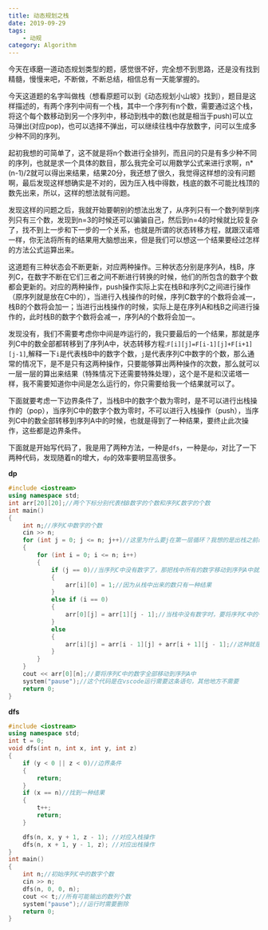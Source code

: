 ```yaml
---
title: 动态规划之栈
date: 2019-09-29
tags: 
    - 动规
category: Algorithm
---
```

今天在琢磨一道动态规划类型的题，感觉很不好，完全想不到思路，还是没有找到精髓，慢慢来吧，不断做，不断总结，相信总有一天能掌握的。

今天这道题的名字叫做栈（想看原题可以到《动态规划小山坡》找到），题目是这样描述的，有两个序列中间有一个栈，其中一个序列有n个数，需要通过这个栈，将这个每个数移动到另一个序列中，移动到栈中的数(也就是相当于push)可以立马弹出(对应pop)，也可以选择不弹出，可以继续往栈中存放数字，问可以生成多少种不同的序列。

起初我想的可简单了，这不就是将n个数进行全排列，而且问的只是有多少种不同的序列，也就是求一个具体的数目，那么我完全可以用数学公式来进行求啊，n*(n-1)/2就可以得出来结果，结果20分，我还想了很久，我觉得这样想的没有问题啊，最后发现这样想确实是不对的，因为压入栈中得数，栈底的数不可能比栈顶的数先出来，所以，这样的想法就有问题。

发现这样的问题之后，我就开始要朝别的想法出发了，从序列只有一个数列举到序列只有三个数，发现到n=3的时候还可以骗骗自己，然后到n=4的时候就比较复杂了，找不到上一步和下一步的一个关系，也就是所谓的状态转移方程，就跟汉诺塔一样，你无法将所有的结果用大脑想出来，但是我们可以想这一个结果要经过怎样的方法公式运算出来。

这道题有三种状态会不断更新，对应两种操作。三种状态分别是序列A，栈B，序列C，在数字不断在它们三者之间不断进行转换的时候，他们的所包含的数字个数都会更新的。对应的两种操作，push操作实际上实在栈B和序列C之间进行操作（原序列就是放在C中的），当进行入栈操作的时候，序列C数字的个数将会减一，栈B的个数将会加一；当进行出栈操作的时候，实际上是在序列A和栈B之间进行操作的，此时栈B的数字个数将会减一，序列A的个数将会加一。

发现没有，我们不需要考虑你中间是咋运行的，我只要最后的一个结果，那就是序列C中的数全部都转移到了序列A中，状态转移方程:`F[i][j]=F[i-1][j]+F[i+1][j-1]`,解释一下`i`是代表栈B中的数字个数，`j`是代表序列C中数字的个数，那么通常的情况下，是不是只有这两种操作，只要能够算出两种操作的次数，那么就可以一层一层的算出来结果（特殊情况下还需要特殊处理），这个是不是和汉诺塔一样，我不需要知道你中间是怎么运行的，你只需要给我一个结果就可以了。

下面就要考虑一下边界条件了，当栈B中的数字个数为零时，是不可以进行出栈操作的（pop），当序列C中的数字个数为零时，不可以进行入栈操作（push），当序列C中的数全部转移到序列A中的时候，也就是得到了一种结果，要终止此次操作，这些都是边界条件。

下面就是开始写代码了，我是用了两种方法，一种是`dfs`，一种是`dp`，对比了一下两种代码，发现随着n的增大，`dp`的效率要明显高很多。

**dp**

```cpp
#include <iostream>
using namespace std;
int arr[20][20];//两个下标分别代表栈B数字的个数和序列C数字的个数
int main()
{
    int n;//序列C中数字的个数
    cin >> n;
    for (int j = 0; j <= n; j++)//这里为什么要j在第一层循环？我想的是出栈之前必须要进行入栈
    {
        for (int i = 0; i <= n; i++)
        {
            if (j == 0)//当序列C中没有数字了，那把栈中所有的数字移动到序列A中就结束了
            {
                arr[i][0] = 1;//因为从栈中出来的数只有一种结果
            }
            else if (i == 0)
            {
                arr[0][j] = arr[1][j - 1];//当栈中没有数字时，要将序列C中的一个数字移动到栈B中
            }
            else
            {
                arr[i][j] = arr[i - 1][j] + arr[i + 1][j - 1];//这种就是通常的情况了
            }
        }
    }
    cout << arr[0][n];//要将序列C中的数字全部移动到序列A中
    system("pause");//这个代码是在vscode运行需要这条语句，其他地方不需要
    return 0;
}
```

**dfs**

```cpp
#include <iostream>
using namespace std;
int t = 0;
void dfs(int n, int x, int y, int z)
{
    if (y < 0 || z < 0)//边界条件
    {
        return;
    }
    if (x == n)//找到一种结果
    {
        t++;
        return;
    }

    dfs(n, x, y + 1, z - 1); //对应入栈操作
    dfs(n, x + 1, y - 1, z); //对应出栈操作
}
int main()
{
    int n;//初始序列C中的数字个数
    cin >> n;
    dfs(n, 0, 0, n);
    cout << t;//所有可能输出的数列个数
    system("pause");//运行时需要删除
    return 0;
}
```